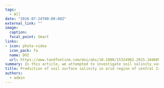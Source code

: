 ```yaml
---
tags:
  - All
date: "2016-07-24T00:00:00Z"
external_link: ""
image:
  caption: 
  focal_point: Smart
links:
- icon: photo-video
  icon_pack: fa
  name: DOI
  url: https://www.tandfonline.com/doi/abs/10.1080/15324982.2015.1046092
summary: In this article, we attempted to investigate soil salinity variation via a digital soil mapping approach and genetic programming in an arid region and results indicated that the model predicted ECe over the study area accurately .
title: Prediction of soil surface salinity in arid region of central Iran using auxiliary variables and genetic programming
authors: 
  - admin
---
```

